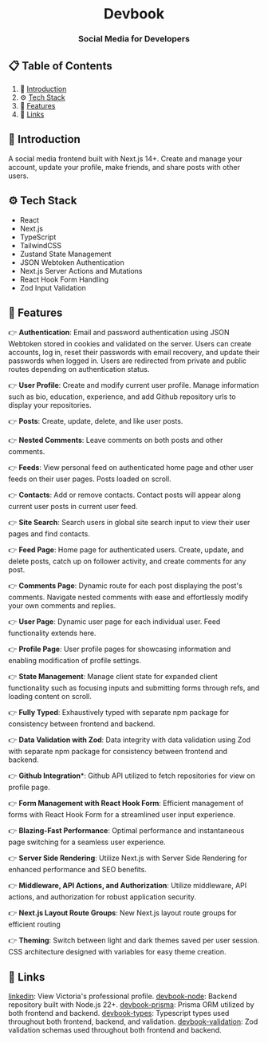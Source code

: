 <div align="center">
  <h1 align="center">Devbook</h1>

  <h3 align="center">Social Media for Developers</h3>
</div>

## 📋 <a name="table">Table of Contents</a>

1. 🤖 [Introduction](#introduction)
2. ⚙️ [Tech Stack](#tech-stack)
3. 🔋 [Features](#features)
4. 🔗 [Links](#links)

## <a name="introduction">🤖 Introduction</a>

A social media frontend built with Next.js 14+. Create and manage your account, update your profile, make friends, and share posts with other users.

## <a name="tech-stack">⚙️ Tech Stack</a>

- React
- Next.js
- TypeScript
- TailwindCSS
- Zustand State Management
- JSON Webtoken Authentication
- Next.js Server Actions and Mutations
- React Hook Form Handling
- Zod Input Validation

## <a name="features">🔋 Features</a>

👉 **Authentication**: Email and password authentication using JSON Webtoken stored in cookies and validated on the server. Users can create accounts, log in, reset their passwords with email recovery, and update their passwords when logged in. Users are redirected from private and public routes depending on authentication status.

👉 **User Profile**: Create and modify current user profile. Manage information such as bio, education, experience, and add Github repository urls to display your repositories.

👉 **Posts**: Create, update, delete, and like user posts.

👉 **Nested Comments**: Leave comments on both posts and other comments.

👉 **Feeds**: View personal feed on authenticated home page and other user feeds on their user pages. Posts loaded on scroll.

👉 **Contacts**: Add or remove contacts. Contact posts will appear along current user posts in current user feed.

👉 **Site Search**: Search users in global site search input to view their user pages and find contacts.

👉 **Feed Page**: Home page for authenticated users. Create, update, and delete posts, catch up on follower activity, and create comments for any post.

👉 **Comments Page**: Dynamic route for each post displaying the post's comments. Navigate nested comments with ease and effortlessly modify your own comments and replies.

👉 **User Page**: Dynamic user page for each individual user. Feed functionality extends here.

👉 **Profile Page**: User profile pages for showcasing information and enabling modification of profile settings.

👉 **State Management**: Manage client state for expanded client functionality such as focusing inputs and submitting forms through refs, and loading content on scroll.

👉 **Fully Typed**: Exhaustively typed with separate npm package for consistency between frontend and backend.

👉 **Data Validation with Zod**: Data integrity with data validation using Zod with separate npm package for consistency between frontend and backend.

👉 **Github Integration***: Github API utilized to fetch repositories for view on profile page.

👉 **Form Management with React Hook Form**: Efficient management of forms with React Hook Form for a streamlined user input experience.

👉 **Blazing-Fast Performance**: Optimal performance and instantaneous page switching for a seamless user experience.

👉 **Server Side Rendering**: Utilize Next.js with Server Side Rendering for enhanced performance and SEO benefits.

👉 **Middleware, API Actions, and Authorization**: Utilize middleware, API actions, and authorization for robust application security.

👉 **Next.js Layout Route Groups**: New Next.js layout route groups for efficient routing

👉 **Theming**: Switch between light and dark themes saved per user session. CSS architecture designed with variables for easy theme creation.

## <a name="links">🔗 Links</a>

[linkedin](https://www.linkedin.com/in/vkastanenka/): View Victoria's professional profile.
[devbook-node](https://github.com/vkastanenka/devbook-node): Backend repository built with Node.js 22+.
[devbook-prisma](https://github.com/vkastanenka/devbook-prisma): Prisma ORM utilized by both frontend and backend.
[devbook-types](https://github.com/vkastanenka/devbook-types): Typescript types used throughout both frontend, backend, and validation.
[devbook-validation](https://github.com/vkastanenka/devbook-validation): Zod validation schemas used throughout both frontend and backend.